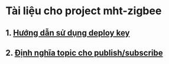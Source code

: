 # Tài liệu cho project mht-zigbee

## 1. [Hướng dẫn sử dụng deploy key](github.md)
## 2. [Định nghĩa topic cho publish/subscribe](pubsub.md)